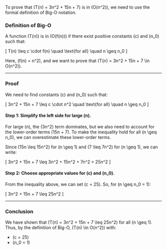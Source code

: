 To prove that \(T(n) = 3n^2 + 15n + 7\) is in \(O(n^2)\), we need to use the formal definition of Big-O notation.

### **Definition of Big-O**  
A function \(T(n)\) is in \(O(f(n))\) if there exist positive constants \(c\) and \(n_0\) such that:

\[
T(n) \leq c \cdot f(n) \quad \text{for all} \quad n \geq n_0
\]

Here, \(f(n) = n^2\), and we want to prove that \(T(n) = 3n^2 + 15n + 7 \in O(n^2)\).

---

### **Proof**

We need to find constants \(c\) and \(n_0\) such that:

\[
3n^2 + 15n + 7 \leq c \cdot n^2 \quad \text{for all} \quad n \geq n_0
\]

#### Step 1: Simplify the left side for large \(n\).
For large \(n\), the \(3n^2\) term dominates, but we also need to account for the lower-order terms \(15n + 7\). To make the inequality hold for all \(n \geq n_0\), we can overestimate these lower-order terms.

Since \(15n \leq 15n^2\) for \(n \geq 1\) and \(7 \leq 7n^2\) for \(n \geq 1\), we can write:

\[
3n^2 + 15n + 7 \leq 3n^2 + 15n^2 + 7n^2 = 25n^2
\]

#### Step 2: Choose appropriate values for \(c\) and \(n_0\).
From the inequality above, we can set \(c = 25\). So, for \(n \geq n_0 = 1\):

\[
3n^2 + 15n + 7 \leq 25n^2
\]

---

### **Conclusion**
We have shown that \(T(n) = 3n^2 + 15n + 7 \leq 25n^2\) for all \(n \geq 1\). Thus, by the definition of Big-O, \(T(n) \in O(n^2)\) with:

- \(c = 25\)
- \(n_0 = 1\)